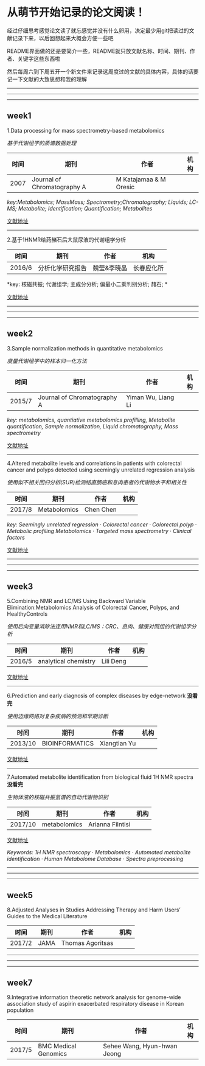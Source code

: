 # 从萌节开始记录的论文阅读！

经过仔细思考感觉论文读了就忘感觉并没有什么卵用，决定最少用git把读过的文献记录下来，以后回想起来大概会方便一些吧

README界面做的还是要简介一些，README就只放文献名称、时间、期刊、作者、关键字这些东西啦

然后每周六到下周五开一个新文件来记录这周度过的文献的具体内容，具体的话要记一下文献的大致思想和我的理解

***
***
***

## week1

1.Data processing for mass spectrometry-based metabolomics

*基于代谢组学的质谱数据处理*

时间 | 期刊 | 作者 | 机构
-|-|-|-
2007 |Journal of Chromatography A|M Katajamaa & M Oresic | |

*key:Metabolomics; MassMass; Spectrometry;Chromatography; Liquids; LC-MS; Metabolite; Identification; Quantification; Metabolites*

[文献地址](http://xueshu.baidu.com/s?wd=paperuri%3A%28bc76c4208bc32d39d026c9e02fef3732%29&filter=sc_long_sign&tn=SE_xueshusource_2kduw22v&sc_vurl=http%3A%2F%2Fwww.sciencedirect.com%2Fscience%2Farticle%2Fpii%2FS0021967307006966&ie=utf-8&sc_us=8005351090699222897)

***

2.基于1HNMR给药赭石后大鼠尿液的代谢组学分析

时间 | 期刊 | 作者 | 机构
-|-|-|-
2016/6 | 分析化学研究报告 | 魏莹&李晓晶|长春应化所

*key: 核磁共振; 代谢组学; 主成分分析; 偏最小二乘判别分析; 赭石; *

[文献地址](http://xueshu.baidu.com/s?wd=+%E5%9F%BA%E4%BA%8E1HNMR%E7%BB%99%E8%8D%AF%E8%B5%AD%E7%9F%B3%E5%90%8E%E5%A4%A7%E9%BC%A0%E5%B0%BF%E6%B6%B2%E7%9A%84%E4%BB%A3%E8%B0%A2%E7%BB%84%E5%AD%A6%E5%88%86%E6%9E%90&tn=SE_baiduxueshu_c1gjeupa&cl=3&ie=utf-8&bs=journaluri%3A%28dff5e349c2cf161b%29+%E3%80%8AJournal+of+Chromatography+A%E3%80%8B&f=8&rsv_bp=1&rsv_sug2=1&sc_f_para=sc_tasktype%3D%7BfirstSimpleSearch%7D)

***
***
***

## week2

3.Sample normalization methods in quantitative metabolomics

*度量代谢组学中的样本归一化方法*

时间 | 期刊 | 作者 | 机构
-|-|-|-
2015/7 | Journal of Chromatography A| Yiman Wu, Liang Li | |

*key: metabolomics, quantiative metabolomics profilling, Metabolite quantification, Sample normalization, Liquid chromatography, Mass spectrometry*

[文献地址](https://www.ncbi.nlm.nih.gov/pubmed/26763302)
***

4.Altered metabolite levels and correlations in patients with colorectal cancer and polyps detected using seemingly unrelated regression analysis

*使用似不相关回归分析(SUR)检测结直肠癌和息肉患者的代谢物水平和相关性*

时间 | 期刊 | 作者 | 机构
-|-|-|-
2017/8 | Metabolomics | Chen Chen | |

*key: Seemingly unrelated regression · Colorectal cancer · Colorectal polyp · Metabolic profiling Metabolomics · Targeted mass spectrometry · Clinical factors*

[文献地址](https://link.springer.com/article/10.1007%2Fs11306-017-1265-0)

***
***
***

## week3

5.Combining NMR and LC/MS Using Backward Variable Elimination:Metabolomics Analysis of Colorectal Cancer, Polyps, and HealthyControls

*使用后向变量消除法连用NMR和LC/MS：CRC、息肉、健康对照组的代谢组学分析*

时间 | 期刊 | 作者 | 机构
-|-|-|-
2016/5 | analytical chemistry | Lili Deng | |

[文献地址](https://www.ncbi.nlm.nih.gov/pmc/articles/PMC5450811/)

***

6.Prediction and early diagnosis of complex diseases by edge-network **没看完**

*使用边缘网络对复杂疾病的预测和早期诊断*

时间 | 期刊 | 作者 | 机构
-|-|-|-
2013/10 | BIOINFORMATICS | Xiangtian Yu | |

[文献地址](https://academic.oup.com/bioinformatics/article-lookup/doi/10.1093/bioinformatics/btt620)

***

7.Automated metabolite identification from biological fluid 1H NMR spectra **没看完**

*生物体液的核磁共振氢谱的自动代谢物识别*

时间 | 期刊 | 作者 | 机构
-|-|-|-
2017/10 | metabolomics | Arianna Filntisi | |

[文献地址](https://link.springer.com/article/10.1007/s11306-017-1286-8)

*Keywords: 1H NMR spectroscopy · Metabolomics · Automated metabolite identification · Human Metabolome Database · Spectra preprocessing*

***
***
***

## week5

8.Adjusted Analyses in Studies Addressing Therapy and Harm Users’ Guides to the Medical Literature

时间 | 期刊 | 作者 | 机构
-|-|-|-
2017/2 | JAMA |Thomas Agoritsas | |

***
***
***

## week7

9.Integrative information theoretic network analysis for genome-wide association study of aspirin exacerbated respiratory disease in Korean population

时间 | 期刊 | 作者 | 机构
-|-|-|-
2017/5 | BMC Medical Genomics | Sehee Wang, Hyun-hwan Jeong | |